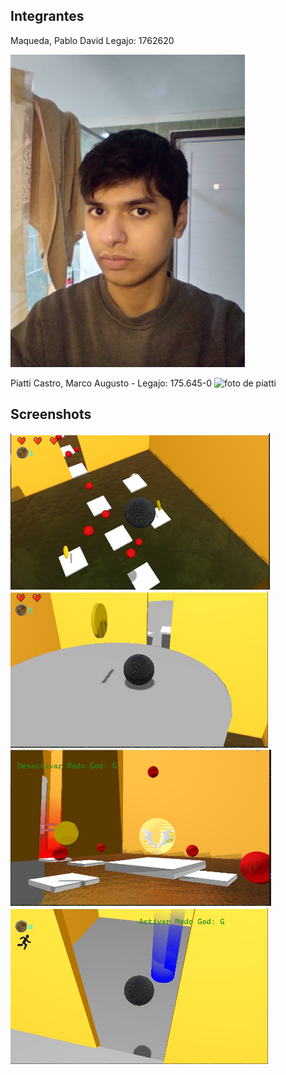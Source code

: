 ## Integrantes
Maqueda, Pablo David
Legajo: 1762620







<img src="https://github.com/MaquedaPaul/2022-1C-3051-LosPapanatas/blob/master/Documentacion/pablo.jfif" height="500"> 


Piatti Castro, Marco Augusto - Legajo: 175.645-0
![foto de piatti](Documentacion/piatti.jpg)










## Screenshots

<img src="https://github.com/MaquedaPaul/2022-1C-3051-LosPapanatas/blob/master/Documentacion/captura1.jfif" height="250"> 







<img src="https://github.com/MaquedaPaul/2022-1C-3051-LosPapanatas/blob/master/Documentacion/captura2.jfif" height="250"> 







<img src="https://github.com/MaquedaPaul/2022-1C-3051-LosPapanatas/blob/master/Documentacion/captura3.jfif" height="250"> 






<img src="https://github.com/MaquedaPaul/2022-1C-3051-LosPapanatas/blob/master/Documentacion/captura4.jfif" height="250"> 





